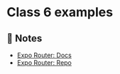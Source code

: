 # Class 6 examples

## 📝 Notes

- [Expo Router: Docs](https://expo.github.io/router)
- [Expo Router: Repo](https://github.com/expo/router)
